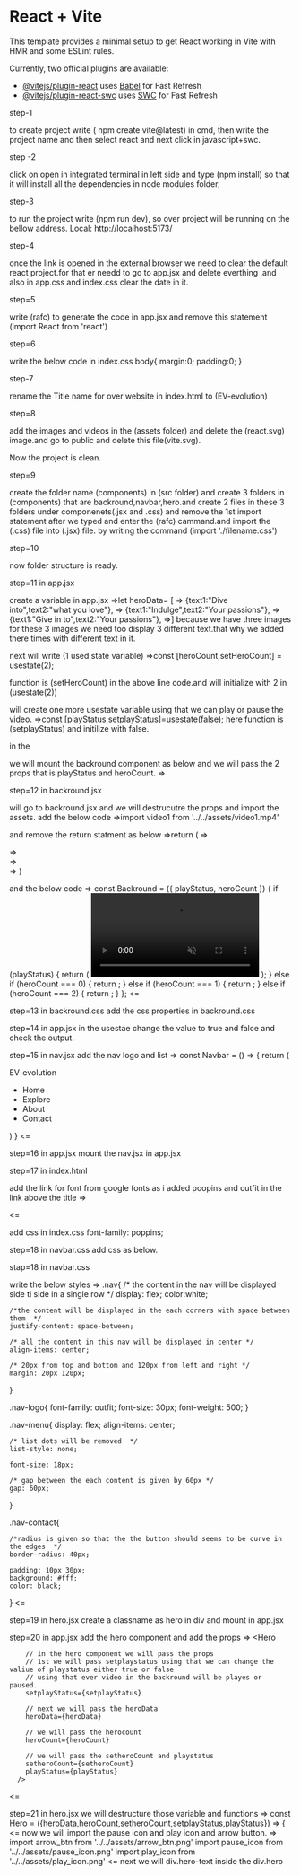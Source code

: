 # React + Vite

This template provides a minimal setup to get React working in Vite with HMR and some ESLint rules.

Currently, two official plugins are available:

- [@vitejs/plugin-react](https://github.com/vitejs/vite-plugin-react/blob/main/packages/plugin-react/README.md) uses [Babel](https://babeljs.io/) for Fast Refresh
- [@vitejs/plugin-react-swc](https://github.com/vitejs/vite-plugin-react-swc) uses [SWC](https://swc.rs/) for Fast Refresh


step-1

to create project write  ( npm create vite@latest) in cmd, then write the project name and then select react and next click in javascript+swc.


step -2

click on open in integrated terminal in left side and type (npm install) so that it will install all the dependencies in node modules folder,


step-3

to run the project write (npm run dev), so over project will be running on the bellow address.
Local:   http://localhost:5173/


step-4

once the link is opened in the external browser we need to clear the default react project.for that er needd to go to app.jsx and delete everthing .and also in app.css and index.css clear the date in it.

step=5

write (rafc) to generate the code in app.jsx and remove this statement (import React from 'react')


step=6

write the below code in index.css
body{
    margin:0;
    padding:0;
}

step-7

rename the Title name for over  website in index.html to (EV-evolution)


step=8

add the images and videos in the (assets folder) and delete the (react.svg) image.and go to public and delete this file(vite.svg).

Now the project is clean.

step=9

create the folder name (components) in (src folder) and create 3 folders in (components) that are backround,navbar,hero.and create 2 files in these 3 folders under componenets(.jsx and .css) and remove the 1st import statement after we typed and enter the (rafc) cammand.and import the (.css) file into (.jsx) file. by writing the command (import './filename.css')


step=10

now folder structure is ready.

step=11 in app.jsx

create a variable in app.jsx
=>let heroData= [
=>    {text1:"Dive into",text2:"what you love"},
=>    {text1:"Indulge",text2:"Your passions"},
=>    {text1:"Give in to",text2:"Your passions"},
=>]
because we have three images for these 3 images we need too display 3 different text.that why we added there times with different text in it.

next will write (1 used state variable)
=>const [heroCount,setHeroCount] = usestate(2);

function is (setHeroCount) in the above line code.and will initialize with 2 in (usestate(2))

will create one more usestate variable using that we can play or pause the video.
=>const [playStatus,setplayStatus]=usestate(false);
here function is (setplayStatus) and initilize with false.

in the <div> we will mount the backround component as below and we will pass the 2 props that is playStatus and heroCount.
=> <backround playStatus={playStatus} heroCount={heroCount}/>

step=12 in backround.jsx

will go to backround.jsx and we will destrucutre the props and import the assets. add the below code
=>import video1 from '../../assets/video1.mp4'


and remove the return statment as below
 =>return (
 =>   <div>
 =>     
 =>   </div>
 => )

 and the below code
 =>
 const Backround = ({ playStatus, heroCount })
 {
  if (playStatus) {
    return (
      <video className="background" autoPlay loop muted>
        <source src={video1} type="video/mp4" />
      </video>
    );
  } else if (heroCount === 0) {
    return <img src={image1} className="background" alt="" />;
  } else if (heroCount === 1) {
    return <img src={image2} className="background" alt="" />;
  } else if (heroCount === 2) {
    return <img src={image3} className="background" alt="" />;
  }
};
<=


step=13 in backround.css
add the css properties in backround.css


step=14 in app.jsx
in the usestae change the value to true and falce and check the output.


step=15 in nav.jsx
add the nav logo and list
=>
const Navbar = () => {
  return (
      <div className="nav">
        <div className="nav-logo">EV-evolution</div>
        <ul className="nav-menu">
            <li>Home</li>
            <li>Explore</li>
            <li>About</li>
            <li className="nav-contact">Contact</li>
        </ul>
      </div>
  )
}
<=


step=16 in app.jsx
mount the nav.jsx in app.jsx


step=17 in index.html

add the link for font from google fonts as i added poopins and outfit in the link above the title
=>
<link rel="preconnect" href="https://fonts.googleapis.com">
<link rel="preconnect" href="https://fonts.gstatic.com" crossorigin>
<link href="https://fonts.googleapis.com/css2?family=Outfit:wght@100..900&family=Poppins&display=swap" rel="stylesheet">
<=

add css in index.css 
  font-family: poppins;

step=18 in navbar.css
add css as below.


stap=18 in navbar.css

write the below styles
=>
.nav{
    /* the content in the nav will be displayed side ti side in a single row */
    display: flex;
    color:white;

    /*the content will be displayed in the each corners with space between them  */
    justify-content: space-between;

    /* all the content in this nav will be displayed in center */
    align-items: center;

    /* 20px from top and bottom and 120px from left and right */
    margin: 20px 120px;

}

.nav-logo{
    font-family: outfit;
    font-size: 30px;
    font-weight: 500;
}

.nav-menu{
    display: flex;
    align-items: center;

    /* list dots will be removed  */
    list-style: none;

    font-size: 18px;

    /* gap between the each content is given by 60px */
    gap: 60px;
}

.nav-contact{

    /*radius is given so that the the button should seems to be curve in the edges  */
    border-radius: 40px;
    
    padding: 10px 30px;
    background: #fff;
    color: black;
}
<=


step=19 in hero.jsx
create a classname as hero in div and mount in app.jsx



step=20 in app.jsx
add the hero component and add the props
=>
<Hero

        // in the hero component we will pass the props
        // 1st we will pass setplaystatus using that we can change the valiue of playstatus either true or false
        // using that ever video in the backround will be playes or paused.
        setplayStatus={setplayStatus}

        // next we will pass the heroData
        heroData={heroData}

        // we will pass the herocount
        heroCount={heroCount}

        // we will pass the setheroCount and playstatus
        setheroCount={setheroCount}
        playStatus={playStatus}
      />
<=


step=21 in hero.jsx
we will destructure those variable and functions 
=>
const Hero = ({heroData,heroCount,setheroCount,setplayStatus,playStatus}) => {
<=
now we will import the pause icon and play icon and arrow button.
=>
import arrow_btn from '../../assets/arrow_btn.png'
import pause_icon from '../../assets/pause_icon.png'
import play_icon from '../../assets/play_icon.png'
<=
next we will div.hero-text inside the div.hero
